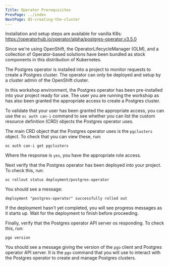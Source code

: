 ```yaml
---
Title: Operator Prerequisites
PrevPage: ../index
NextPage: 02-creating-the-cluster
---
```


Installation and setup steps are available for vanilla K8s:
https://operatorhub.io/operator/alpha/postgres-operator.v3.5.0

Since we're using OpenShift, the OperatorLifecycleManager (OLM), and a collection of Operator-based solutions have been bundled as stock components in this distribution of Kubernetes.

The Postgres operator is installed into a project to monitor requests to create a Postgres cluster. The operator can only be deployed and setup by a cluster admin of the OpenShift cluster.

In this workshop environment, the Postgres operator has been pre-installed into your project ready for use. The user you are running the workshop as has also been granted the appropriate access to create a Postgres cluster.

To validate that your user has been granted the appropriate access, you can use the `oc auth can-i` command to see whether you can list the custom resource definition (CRD) objects the Postgres operator uses.

The main CRD object that the Postgres operator uses is the `pgclusters` object. To check that you can view these, run:

```execute
oc auth can-i get pgclusters
```

Where the response is `yes`, you have the appropriate role access.

Next verify that the Postgres operator has been deployed into your project. To check this, run:

```execute-1
oc rollout status deployment/postgres-operator
```

You should see a message:

```
deployment "postgres-operator" successfully rolled out
```

If the deployment hasn't yet completed, you will see progress messages as it starts up. Wait for the deployment to finish before proceeding.

Finally, verify that the Postgres operator API server os responding. To check this, run:

```execute
pgo version
```

You should see a message giving the version of the `pgo` client and Postgres operator API server. It is the `pgo` command that you will use to interact with the Postgres operator to create and manage Postgres clusters.
